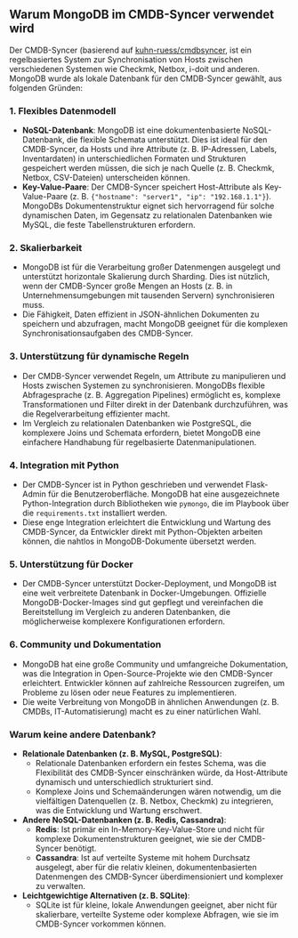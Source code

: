 ## Warum MongoDB im CMDB-Syncer verwendet wird

Der CMDB-Syncer (basierend auf [kuhn-ruess/cmdbsyncer](https://github.com/kuhn-ruess/cmdbsyncer), ist ein regelbasiertes System zur Synchronisation von Hosts zwischen verschiedenen Systemen wie Checkmk, Netbox, i-doit und anderen. MongoDB wurde als lokale Datenbank für den CMDB-Syncer gewählt, aus folgenden Gründen:

### 1. Flexibles Datenmodell
- **NoSQL-Datenbank**: MongoDB ist eine dokumentenbasierte NoSQL-Datenbank, die flexible Schemata unterstützt. Dies ist ideal für den CMDB-Syncer, da Hosts und ihre Attribute (z. B. IP-Adressen, Labels, Inventardaten) in unterschiedlichen Formaten und Strukturen gespeichert werden müssen, die sich je nach Quelle (z. B. Checkmk, Netbox, CSV-Dateien) unterscheiden können.
- **Key-Value-Paare**: Der CMDB-Syncer speichert Host-Attribute als Key-Value-Paare (z. B. `{"hostname": "server1", "ip": "192.168.1.1"}`). MongoDBs Dokumentenstruktur eignet sich hervorragend für solche dynamischen Daten, im Gegensatz zu relationalen Datenbanken wie MySQL, die feste Tabellenstrukturen erfordern.

### 2. Skalierbarkeit
- MongoDB ist für die Verarbeitung großer Datenmengen ausgelegt und unterstützt horizontale Skalierung durch Sharding. Dies ist nützlich, wenn der CMDB-Syncer große Mengen an Hosts (z. B. in Unternehmensumgebungen mit tausenden Servern) synchronisieren muss.
- Die Fähigkeit, Daten effizient in JSON-ähnlichen Dokumenten zu speichern und abzufragen, macht MongoDB geeignet für die komplexen Synchronisationsaufgaben des CMDB-Syncer.

### 3. Unterstützung für dynamische Regeln
- Der CMDB-Syncer verwendet Regeln, um Attribute zu manipulieren und Hosts zwischen Systemen zu synchronisieren. MongoDBs flexible Abfragesprache (z. B. Aggregation Pipelines) ermöglicht es, komplexe Transformationen und Filter direkt in der Datenbank durchzuführen, was die Regelverarbeitung effizienter macht.
- Im Vergleich zu relationalen Datenbanken wie PostgreSQL, die komplexere Joins und Schemata erfordern, bietet MongoDB eine einfachere Handhabung für regelbasierte Datenmanipulationen.

### 4. Integration mit Python
- Der CMDB-Syncer ist in Python geschrieben und verwendet Flask-Admin für die Benutzeroberfläche. MongoDB hat eine ausgezeichnete Python-Integration durch Bibliotheken wie `pymongo`, die im Playbook über die `requirements.txt` installiert werden.
- Diese enge Integration erleichtert die Entwicklung und Wartung des CMDB-Syncer, da Entwickler direkt mit Python-Objekten arbeiten können, die nahtlos in MongoDB-Dokumente übersetzt werden.

### 5. Unterstützung für Docker
- Der CMDB-Syncer unterstützt Docker-Deployment, und MongoDB ist eine weit verbreitete Datenbank in Docker-Umgebungen. Offizielle MongoDB-Docker-Images sind gut gepflegt und vereinfachen die Bereitstellung im Vergleich zu anderen Datenbanken, die möglicherweise komplexere Konfigurationen erfordern.

### 6. Community und Dokumentation
- MongoDB hat eine große Community und umfangreiche Dokumentation, was die Integration in Open-Source-Projekte wie den CMDB-Syncer erleichtert. Entwickler können auf zahlreiche Ressourcen zugreifen, um Probleme zu lösen oder neue Features zu implementieren.
- Die weite Verbreitung von MongoDB in ähnlichen Anwendungen (z. B. CMDBs, IT-Automatisierung) macht es zu einer natürlichen Wahl.

### Warum keine andere Datenbank?
- **Relationale Datenbanken (z. B. MySQL, PostgreSQL)**:
  - Relationale Datenbanken erfordern ein festes Schema, was die Flexibilität des CMDB-Syncer einschränken würde, da Host-Attribute dynamisch und unterschiedlich strukturiert sind.
  - Komplexe Joins und Schemaänderungen wären notwendig, um die vielfältigen Datenquellen (z. B. Netbox, Checkmk) zu integrieren, was die Entwicklung und Wartung erschwert.
- **Andere NoSQL-Datenbanken (z. B. Redis, Cassandra)**:
  - **Redis**: Ist primär ein In-Memory-Key-Value-Store und nicht für komplexe Dokumentenstrukturen geeignet, wie sie der CMDB-Syncer benötigt.
  - **Cassandra**: Ist auf verteilte Systeme mit hohem Durchsatz ausgelegt, aber für die relativ kleinen, dokumentenbasierten Datenmengen des CMDB-Syncer überdimensioniert und komplexer zu verwalten.
- **Leichtgewichtige Alternativen (z. B. SQLite)**:
  - SQLite ist für kleine, lokale Anwendungen geeignet, aber nicht für skalierbare, verteilte Systeme oder komplexe Abfragen, wie sie im CMDB-Syncer vorkommen können.
